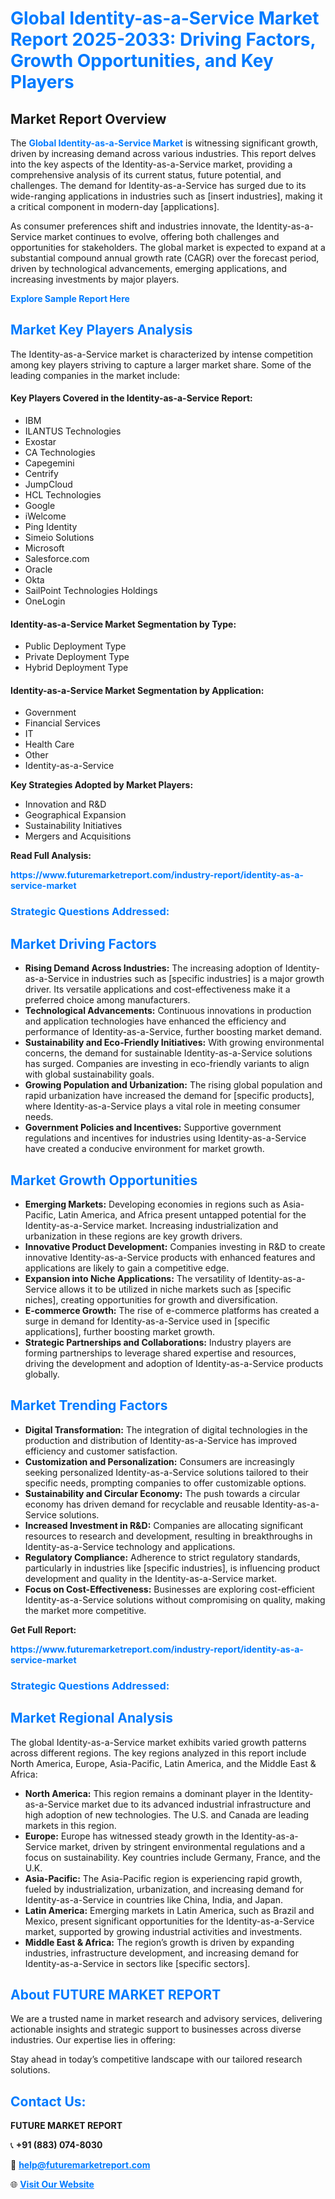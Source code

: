 <h1 style="color: #007BFF;">Global Identity-as-a-Service Market Report 2025-2033: Driving Factors, Growth Opportunities, and Key Players</h1>

<section id="overview">
<h2>Market Report Overview</h2>
<p>The <a href="https://www.futuremarketreport.com/industry-report/identity-as-a-service-market" style="color: #007BFF; text-decoration: none;"><strong>Global Identity-as-a-Service Market</strong></a> is witnessing significant growth, driven by increasing demand across various industries. This report delves into the key aspects of the Identity-as-a-Service market, providing a comprehensive analysis of its current status, future potential, and challenges. The demand for Identity-as-a-Service has surged due to its wide-ranging applications in industries such as [insert industries], making it a critical component in modern-day [applications].</p>
<p>As consumer preferences shift and industries innovate, the Identity-as-a-Service market continues to evolve, offering both challenges and opportunities for stakeholders. The global market is expected to expand at a substantial compound annual growth rate (CAGR) over the forecast period, driven by technological advancements, emerging applications, and increasing investments by major players.</p>
</section>

<section id="overview">
<p><a href="https://www.futuremarketreport.com/request-sample/reportId=120373" style="color: #007BFF; text-decoration: none;"><strong>Explore Sample Report Here</strong></a></p>
</section>

<section id="key-players">
<h2 style="color: #007BFF;">Market Key Players Analysis</h2>
<p>The Identity-as-a-Service market is characterized by intense competition among key players striving to capture a larger market share. Some of the leading companies in the market include:</p>
<h4>Key Players Covered in the Identity-as-a-Service Report:</h4>
<ul><li>IBM</li><li>ILANTUS Technologies</li><li>Exostar</li><li>CA Technologies</li><li>Capegemini</li><li>Centrify</li><li>JumpCloud</li><li>HCL Technologies</li><li>Google</li><li>iWelcome</li><li>Ping Identity</li><li>Simeio Solutions</li><li>Microsoft</li><li>Salesforce.com</li><li>Oracle</li><li>Okta</li><li>SailPoint Technologies Holdings</li><li>OneLogin</li></ul>
<h4>Identity-as-a-Service Market Segmentation by Type:</h4>
<ul><li>Public Deployment Type</li><li>Private Deployment Type</li><li>Hybrid Deployment Type</li></ul>

<h4>Identity-as-a-Service Market Segmentation by Application:</h4>
<ul><li>Government</li><li>Financial Services</li><li>IT</li><li>Health Care</li><li>Other</li><li>Identity-as-a-Service</li></ul>
<p><strong>Key Strategies Adopted by Market Players:</strong></p>
<ul>
<li>Innovation and R&D</li>
<li>Geographical Expansion</li>
<li>Sustainability Initiatives</li>
<li>Mergers and Acquisitions</li>
</ul>
</section>

<section>
<p><strong>Read Full Analysis: </strong></p><a href="https://www.futuremarketreport.com/industry-report/identity-as-a-service-market" style="color: #007BFF; text-decoration: none;"><strong>https://www.futuremarketreport.com/industry-report/identity-as-a-service-market</strong></a>
<h3 style="color: #007BFF;">Strategic Questions Addressed:</h3>
</section>

<section id="driving-factors">
<h2 style="color: #007BFF;">Market Driving Factors</h2>
<ul>
<li><strong>Rising Demand Across Industries:</strong> The increasing adoption of Identity-as-a-Service in industries such as [specific industries] is a major growth driver. Its versatile applications and cost-effectiveness make it a preferred choice among manufacturers.</li>
<li><strong>Technological Advancements:</strong> Continuous innovations in production and application technologies have enhanced the efficiency and performance of Identity-as-a-Service, further boosting market demand.</li>
<li><strong>Sustainability and Eco-Friendly Initiatives:</strong> With growing environmental concerns, the demand for sustainable Identity-as-a-Service solutions has surged. Companies are investing in eco-friendly variants to align with global sustainability goals.</li>
<li><strong>Growing Population and Urbanization:</strong> The rising global population and rapid urbanization have increased the demand for [specific products], where Identity-as-a-Service plays a vital role in meeting consumer needs.</li>
<li><strong>Government Policies and Incentives:</strong> Supportive government regulations and incentives for industries using Identity-as-a-Service have created a conducive environment for market growth.</li>
</ul>
</section>

<section id="growth-opportunities">
<h2 style="color: #007BFF;">Market Growth Opportunities</h2>
<ul>
<li><strong>Emerging Markets:</strong> Developing economies in regions such as Asia-Pacific, Latin America, and Africa present untapped potential for the Identity-as-a-Service market. Increasing industrialization and urbanization in these regions are key growth drivers.</li>
<li><strong>Innovative Product Development:</strong> Companies investing in R&D to create innovative Identity-as-a-Service products with enhanced features and applications are likely to gain a competitive edge.</li>
<li><strong>Expansion into Niche Applications:</strong> The versatility of Identity-as-a-Service allows it to be utilized in niche markets such as [specific niches], creating opportunities for growth and diversification.</li>
<li><strong>E-commerce Growth:</strong> The rise of e-commerce platforms has created a surge in demand for Identity-as-a-Service used in [specific applications], further boosting market growth.</li>
<li><strong>Strategic Partnerships and Collaborations:</strong> Industry players are forming partnerships to leverage shared expertise and resources, driving the development and adoption of Identity-as-a-Service products globally.</li>
</ul>
</section>

<section id="trending-factors">
<h2 style="color: #007BFF;">Market Trending Factors</h2>
<ul>
<li><strong>Digital Transformation:</strong> The integration of digital technologies in the production and distribution of Identity-as-a-Service has improved efficiency and customer satisfaction.</li>
<li><strong>Customization and Personalization:</strong> Consumers are increasingly seeking personalized Identity-as-a-Service solutions tailored to their specific needs, prompting companies to offer customizable options.</li>
<li><strong>Sustainability and Circular Economy:</strong> The push towards a circular economy has driven demand for recyclable and reusable Identity-as-a-Service solutions.</li>
<li><strong>Increased Investment in R&D:</strong> Companies are allocating significant resources to research and development, resulting in breakthroughs in Identity-as-a-Service technology and applications.</li>
<li><strong>Regulatory Compliance:</strong> Adherence to strict regulatory standards, particularly in industries like [specific industries], is influencing product development and quality in the Identity-as-a-Service market.</li>
<li><strong>Focus on Cost-Effectiveness:</strong> Businesses are exploring cost-efficient Identity-as-a-Service solutions without compromising on quality, making the market more competitive.</li>
</ul>
</section>

<section>
<p><strong>Get Full Report: </strong></p><a href="https://www.futuremarketreport.com/industry-report/identity-as-a-service-market" style="color: #007BFF; text-decoration: none;"><strong>https://www.futuremarketreport.com/industry-report/identity-as-a-service-market</strong></a>
<h3 style="color: #007BFF;">Strategic Questions Addressed:</h3>
</section>


<section id="regional-analysis">
<h2 style="color: #007BFF;">Market Regional Analysis</h2>
<p>The global Identity-as-a-Service market exhibits varied growth patterns across different regions. The key regions analyzed in this report include North America, Europe, Asia-Pacific, Latin America, and the Middle East & Africa:</p>
<ul>
<li><strong>North America:</strong> This region remains a dominant player in the Identity-as-a-Service market due to its advanced industrial infrastructure and high adoption of new technologies. The U.S. and Canada are leading markets in this region.</li>
<li><strong>Europe:</strong> Europe has witnessed steady growth in the Identity-as-a-Service market, driven by stringent environmental regulations and a focus on sustainability. Key countries include Germany, France, and the U.K.</li>
<li><strong>Asia-Pacific:</strong> The Asia-Pacific region is experiencing rapid growth, fueled by industrialization, urbanization, and increasing demand for Identity-as-a-Service in countries like China, India, and Japan.</li>
<li><strong>Latin America:</strong> Emerging markets in Latin America, such as Brazil and Mexico, present significant opportunities for the Identity-as-a-Service market, supported by growing industrial activities and investments.</li>
<li><strong>Middle East & Africa:</strong> The region’s growth is driven by expanding industries, infrastructure development, and increasing demand for Identity-as-a-Service in sectors like [specific sectors].</li>
</ul>
</section>

<footer>
<h2 style="color: #007BFF;">About FUTURE MARKET REPORT</h2>
<p>We are a trusted name in market research and advisory services, delivering actionable insights and strategic support to businesses across diverse industries. Our expertise lies in offering:</p>

<p>Stay ahead in today’s competitive landscape with our tailored research solutions.</p>

<h2 style="color: #007BFF;">Contact Us:</h2>
<p><strong>FUTURE MARKET REPORT</strong></p>
<p>📞 <strong>+91 (883) 074-8030</strong></p>
<p>📧 <strong><a href="mailto:help@futuremarketreport.com" style="color: #007BFF;">help@futuremarketreport.com</a></strong></p>
<p>🌐 <strong><a href="https://www.futuremarketreport.com/" style="color: #007BFF;">Visit Our Website</a></strong></p>
</footer>